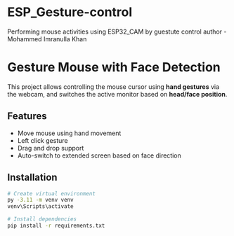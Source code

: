 # ESP_Gesture-control
Performing mouse activities using ESP32_CAM by guestute control
author - Mohammed Imranulla Khan
# Gesture Mouse with Face Detection

This project allows controlling the mouse cursor using **hand gestures** via the webcam, 
and switches the active monitor based on **head/face position**.

## Features
- Move mouse using hand movement
- Left click gesture
- Drag and drop support
- Auto-switch to extended screen based on face direction

## Installation
```bash
# Create virtual environment
py -3.11 -m venv venv
venv\Scripts\activate

# Install dependencies
pip install -r requirements.txt
